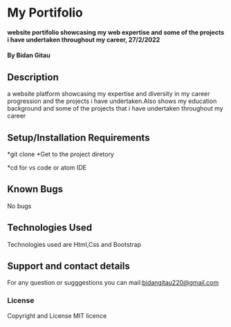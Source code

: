# My Portifolio
####  website portifolio showcasing my web expertise  and some of the projects i have undertaken throughout my career, 27/2/2022
#### By Bidan Gitau
## Description
a website platform showcasing my expertise and diversity in my career progression and the projects i have undertaken.Also shows my education background and some of the projects that i have undertaken throughout my career
## Setup/Installation Requirements
*git clone <project repository>
*Get to the project diretory

*cd <project directory>
for vs code or atom IDE

## Known Bugs
No bugs  
## Technologies Used
Technologies used are Html,Css and Bootstrap
## Support and contact details
For any question or sugggestions you can mail:bidangitau220@gmail.com
### License
Copyright and License MIT licence